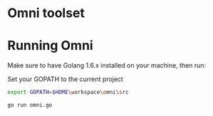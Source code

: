 # Omni toolset

# Running Omni

Make sure to have Golang 1.6.x installed on your machine, then run:

Set your GOPATH to the current project
```bash
export GOPATH=$HOME\workspace\omni\src
```

```bash
go run omni.go
```